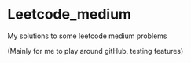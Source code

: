 # Leetcode_medium
My solutions to some leetcode medium problems

(Mainly for me to play around gitHub, testing features)
